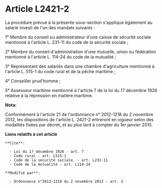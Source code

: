 # Article L2421-2

La procédure prévue à la présente sous-section s'applique également au salarié investi de l'un des mandats suivants : 

1° Membre du conseil ou administrateur d'une caisse de sécurité sociale mentionné à l'article L. 231-11 du code de la
sécurité sociale ; 

2° Membre du conseil d'administration d'une mutuelle, union ou fédération mentionné à l'article L. 114-24 du code de la
mutualité ; 

3° Représentant des salariés dans une chambre d'agriculture mentionné à l'article L. 515-1 du code rural et de la pêche
maritime ; 

4° Conseiller prud'homme ; 

5° Assesseur maritime mentionné à l'article 7 de la loi du 17 décembre 1926 relative à la répression en matière maritime.

**Nota:**

Conformément  à l'article 21 de l'ordonnance n° 2012-1218 du 2 novembre 2012, les  dispositions de l'article L. 2421-2
entreront en vigueur selon des  modalités fixées par décret, et au plus tard à compter du 1er janvier  2015.

**Liens relatifs à cet article**

	**Cite**:

	  - Loi du 17 décembre 1926 - art. 7
	  - Code rural - art. L515-1
	  - Code de la sécurité sociale. - art. L231-11
	  - Code de la mutualité - art. L114-24

	**Modifié par**:

	  - Ordonnance n°2012-1218 du 2 novembre 2012 - art. 3
